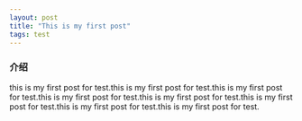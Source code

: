 ```yaml
---
layout: post
title: "This is my first post"
tags: test
---
```



### 介绍
this is my first post for test.this is my first post for test.this is my first post for test.this is my first post for test.this is my first post for test.this is my first post for test.this is my first post for test.this is my first post for test.